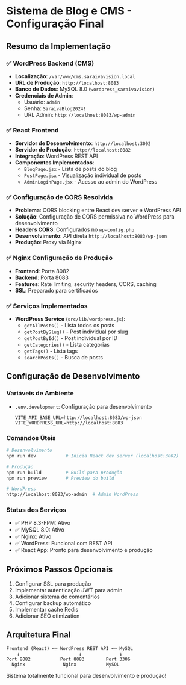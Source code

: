 # Sistema de Blog e CMS - Configuração Final

## Resumo da Implementação

### ✅ WordPress Backend (CMS)
- **Localização**: `/var/www/cms.saraivavision.local`
- **URL de Produção**: `http://localhost:8083`
- **Banco de Dados**: MySQL 8.0 (`wordpress_saraivavision`)
- **Credenciais de Admin**:
  - Usuário: `admin`
  - Senha: `SaraivaBlog2024!`
  - URL Admin: `http://localhost:8083/wp-admin`

### ✅ React Frontend
- **Servidor de Desenvolvimento**: `http://localhost:3002`
- **Servidor de Produção**: `http://localhost:8082`
- **Integração**: WordPress REST API
- **Componentes Implementados**:
  - `BlogPage.jsx` - Lista de posts do blog
  - `PostPage.jsx` - Visualização individual de posts
  - `AdminLoginPage.jsx` - Acesso ao admin do WordPress

### ✅ Configuração de CORS Resolvida
- **Problema**: CORS blocking entre React dev server e WordPress API
- **Solução**: Configuração de CORS permissiva no WordPress para desenvolvimento
- **Headers CORS**: Configurados no `wp-config.php`
- **Desenvolvimento**: API direta `http://localhost:8083/wp-json`
- **Produção**: Proxy via Nginx

### ✅ Nginx Configuração de Produção
- **Frontend**: Porta 8082
- **Backend**: Porta 8083
- **Features**: Rate limiting, security headers, CORS, caching
- **SSL**: Preparado para certificados

### ✅ Serviços Implementados
- **WordPress Service** (`src/lib/wordpress.js`):
  - `getAllPosts()` - Lista todos os posts
  - `getPostBySlug()` - Post individual por slug
  - `getPostById()` - Post individual por ID
  - `getCategories()` - Lista categorias
  - `getTags()` - Lista tags
  - `searchPosts()` - Busca de posts

## Configuração de Desenvolvimento

### Variáveis de Ambiente
- `.env.development`: Configuração para desenvolvimento
  ```
  VITE_API_BASE_URL=http://localhost:8083/wp-json
  VITE_WORDPRESS_URL=http://localhost:8083
  ```

### Comandos Úteis
```bash
# Desenvolvimento
npm run dev           # Inicia React dev server (localhost:3002)

# Produção
npm run build         # Build para produção
npm run preview       # Preview do build

# WordPress
http://localhost:8083/wp-admin  # Admin WordPress
```

### Status dos Serviços
- ✅ PHP 8.3-FPM: Ativo
- ✅ MySQL 8.0: Ativo
- ✅ Nginx: Ativo
- ✅ WordPress: Funcional com REST API
- ✅ React App: Pronto para desenvolvimento e produção

## Próximos Passos Opcionais
1. Configurar SSL para produção
2. Implementar autenticação JWT para admin
3. Adicionar sistema de comentários
4. Configurar backup automático
5. Implementar cache Redis
6. Adicionar SEO otimization

## Arquitetura Final
```
Frontend (React) ←→ WordPress REST API ←→ MySQL
    ↓                      ↓              ↓
Port 8082           Port 8083        Port 3306
  Nginx              Nginx           MySQL
```

Sistema totalmente funcional para desenvolvimento e produção!
